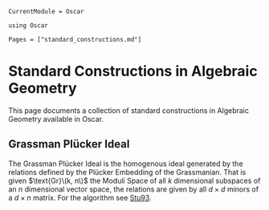 ```@meta
CurrentModule = Oscar
```

```@setup oscar
using Oscar
```

```@contents
Pages = ["standard_constructions.md"]
```

# Standard Constructions in Algebraic Geometry

This page documents a collection of standard constructions in Algebraic Geometry
available in Oscar.

## Grassman Plücker Ideal

The Grassman Plücker Ideal is the homogenous ideal generated by the relations defined by 
the Plücker Embedding of the Grassmanian. That is given $\text{Gr}\(k, n\)$ the Moduli 
Space of all $k$ dimensional subspaces of an $n$ dimensional vector space, the relations
are given by all $d \times d$ minors of a $d \times n$ matrix. For the algorithm see
[Stu93](@cite).
